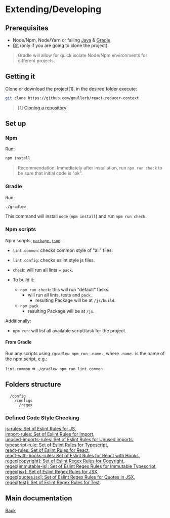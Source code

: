 # Extending/Developing

## Prerequisites

* Node/Npm, Node/Yarn or failing [Java](http://www.oracle.com/technetwork/java/javase/downloads) & [Gradle](https://gradle.org/).
* [Git](https://git-scm.com/downloads) (only if you are going to clone the project).

> Gradle will allow for quick isolate Node/Npm environments for different projects.

## Getting it

Clone or download the project[1], in the desired folder execute:

```sh
git clone https://github.com/gmullerb/react-reducer-context
```

> [1] [Cloning a repository](https://help.github.com/articles/cloning-a-repository/)

## Set up

### Npm

Run:

```sh
npm install
```

> Recommendation: Immediately after installation, run `npm run check` to be sure that initial code is "ok".  

### Gradle

Run:

```sh
./gradlew
```

This command will install `node` (`npm install`) and run `npm run check`.

### Npm scripts

Npm scripts, [`package.json`](../package.json):

* `lint.common`: checks common style of "all" files.
* `lint.config`: checks eslint style js files.
* `check`: will run all lints + `pack`.

* To build it:
  * `npm run check`: this will run "default" tasks.
    * will run all lints, tests and `pack`.
      * resulting Package will be at `/js/build`.
  * `npm pack`
    * resulting Package will be at `/js`.

Additionally:

* `npm run`: will list all available script/task for the project.

#### From Gradle

Run any scripts using `/gradlew npm_run_.name.`, where `.name.` is the name of the npm script, e.g.:

`lint.common` => `./gradlew npm_run_lint.common`

## Folders structure

```
  /config
    /configs
      /regex
```

### Defined Code Style Checking

[js-rules: Set of Eslint Rules for JS](../config/configs/eslintrc.js),  
[import-rules: Set of Eslint Rules for Import](../config/configs/import-eslintrc.js),  
[unused-imports-rules: Set of Eslint Rules for Unused imports](../config/configs/unused-import-eslintrc.js),  
[typescript-rule: Set of Eslint Rules for Typescript](../config/configs/typescript-eslintrc.js),  
[react-rules: Set of Eslint Rules for React](../config/configs/react-eslintrc.js),  
[react-with-hooks-rules: Set of Eslint Rules for React with Hooks](../config/configs/react-with-hooks-eslintrc.js),  
[regex[copyright]: Set of Eslint Regex Rules for Copyright](../config/configs/regex/copyright.js),  
[regex[immutable-js]: Set of Eslint Regex Rules for Immutable Typescript](../config/configs/regex/immutable-ts.js),  
[regex[jsx]: Set of Eslint Regex Rules for JSX](../config/configs/regex/jsx.js),  
[regex[quotes.jsx]: Set of Eslint Regex Rules for Quotes in JSX](../config/configs/regex/quotes-jsx.js),  
[regex[test]: Set of Eslint Regex Rules for Test](../config/configs/regex/test.js).  

## Main documentation

[Back](../README.md)
